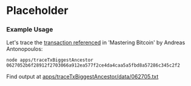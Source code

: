 # Placeholder

### Example Usage

Let's trace the [transaction referenced](https://github.com/bitcoinbook/bitcoinbook/blob/develop/ch02.asciidoc#buying-a-cup-of-coffee) in 'Mastering Bitcoin' by Andreas Antonopoulos:

```
node apps/traceTxBiggestAncestor 0627052b6f28912f2703066a912ea577f2ce4da4caa5a5fbd8a57286c345c2f2
```

Find output at [apps/traceTxBiggestAncestor/data/062705.txt](./data/062705.txt)